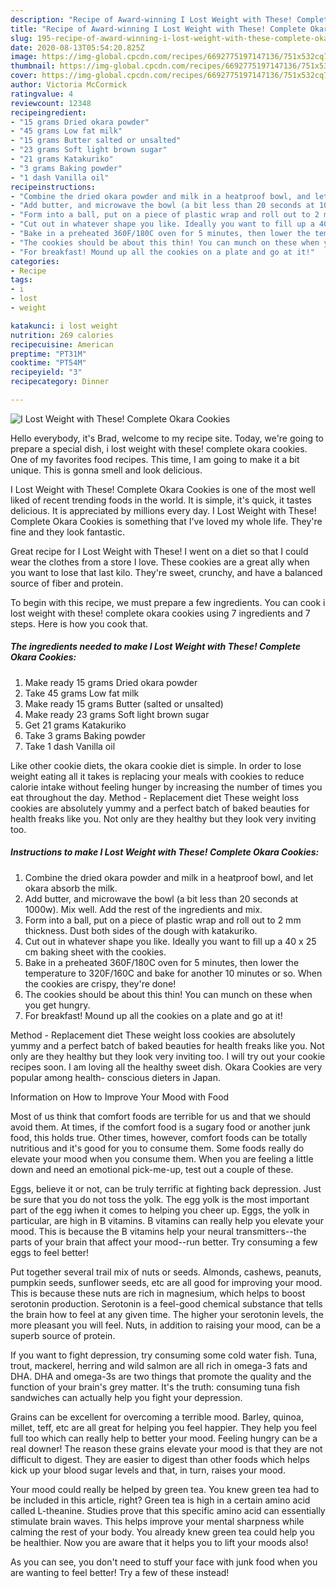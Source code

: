 ```yaml
---
description: "Recipe of Award-winning I Lost Weight with These! Complete Okara Cookies"
title: "Recipe of Award-winning I Lost Weight with These! Complete Okara Cookies"
slug: 195-recipe-of-award-winning-i-lost-weight-with-these-complete-okara-cookies
date: 2020-08-13T05:54:20.825Z
image: https://img-global.cpcdn.com/recipes/6692775197147136/751x532cq70/i-lost-weight-with-these-complete-okara-cookies-recipe-main-photo.jpg
thumbnail: https://img-global.cpcdn.com/recipes/6692775197147136/751x532cq70/i-lost-weight-with-these-complete-okara-cookies-recipe-main-photo.jpg
cover: https://img-global.cpcdn.com/recipes/6692775197147136/751x532cq70/i-lost-weight-with-these-complete-okara-cookies-recipe-main-photo.jpg
author: Victoria McCormick
ratingvalue: 4
reviewcount: 12348
recipeingredient:
- "15 grams Dried okara powder"
- "45 grams Low fat milk"
- "15 grams Butter salted or unsalted"
- "23 grams Soft light brown sugar"
- "21 grams Katakuriko"
- "3 grams Baking powder"
- "1 dash Vanilla oil"
recipeinstructions:
- "Combine the dried okara powder and milk in a heatproof bowl, and let okara absorb the milk."
- "Add butter, and microwave the bowl (a bit less than 20 seconds at 1000w). Mix well. Add the rest of the ingredients and mix."
- "Form into a ball, put on a piece of plastic wrap and roll out to 2 mm thickness. Dust both sides of the dough with katakuriko."
- "Cut out in whatever shape you like. Ideally you want to fill up a 40 x 25 cm baking sheet with the cookies."
- "Bake in a preheated 360F/180C oven for 5 minutes, then lower the temperature to 320F/160C and bake for another 10 minutes or so. When the cookies are crispy, they&#39;re done!"
- "The cookies should be about this thin! You can munch on these when you get hungry."
- "For breakfast! Mound up all the cookies on a plate and go at it!"
categories:
- Recipe
tags:
- i
- lost
- weight

katakunci: i lost weight 
nutrition: 269 calories
recipecuisine: American
preptime: "PT31M"
cooktime: "PT54M"
recipeyield: "3"
recipecategory: Dinner

---
```



![I Lost Weight with These! Complete Okara Cookies](https://img-global.cpcdn.com/recipes/6692775197147136/751x532cq70/i-lost-weight-with-these-complete-okara-cookies-recipe-main-photo.jpg)

Hello everybody, it's Brad, welcome to my recipe site. Today, we're going to prepare a special dish, i lost weight with these! complete okara cookies. One of my favorites food recipes. This time, I am going to make it a bit unique. This is gonna smell and look delicious.

I Lost Weight with These! Complete Okara Cookies is one of the most well liked of recent trending foods in the world. It is simple, it's quick, it tastes delicious. It is appreciated by millions every day. I Lost Weight with These! Complete Okara Cookies is something that I've loved my whole life. They're fine and they look fantastic.

Great recipe for I Lost Weight with These! I went on a diet so that I could wear the clothes from a store I love. These cookies are a great ally when you want to lose that last kilo. They&#39;re sweet, crunchy, and have a balanced source of fiber and protein.


To begin with this recipe, we must prepare a few ingredients. You can cook i lost weight with these! complete okara cookies using 7 ingredients and 7 steps. Here is how you cook that.

<!--inarticleads1-->

##### The ingredients needed to make I Lost Weight with These! Complete Okara Cookies:

1. Make ready 15 grams Dried okara powder
1. Take 45 grams Low fat milk
1. Make ready 15 grams Butter (salted or unsalted)
1. Make ready 23 grams Soft light brown sugar
1. Get 21 grams Katakuriko
1. Take 3 grams Baking powder
1. Take 1 dash Vanilla oil


Like other cookie diets, the okara cookie diet is simple. In order to lose weight eating all it takes is replacing your meals with cookies to reduce calorie intake without feeling hunger by increasing the number of times you eat throughout the day. Method - Replacement diet These weight loss cookies are absolutely yummy and a perfect batch of baked beauties for health freaks like you. Not only are they healthy but they look very inviting too. 

<!--inarticleads2-->

##### Instructions to make I Lost Weight with These! Complete Okara Cookies:

1. Combine the dried okara powder and milk in a heatproof bowl, and let okara absorb the milk.
1. Add butter, and microwave the bowl (a bit less than 20 seconds at 1000w). Mix well. Add the rest of the ingredients and mix.
1. Form into a ball, put on a piece of plastic wrap and roll out to 2 mm thickness. Dust both sides of the dough with katakuriko.
1. Cut out in whatever shape you like. Ideally you want to fill up a 40 x 25 cm baking sheet with the cookies.
1. Bake in a preheated 360F/180C oven for 5 minutes, then lower the temperature to 320F/160C and bake for another 10 minutes or so. When the cookies are crispy, they&#39;re done!
1. The cookies should be about this thin! You can munch on these when you get hungry.
1. For breakfast! Mound up all the cookies on a plate and go at it!


Method - Replacement diet These weight loss cookies are absolutely yummy and a perfect batch of baked beauties for health freaks like you. Not only are they healthy but they look very inviting too. I will try out your cookie recipes soon. I am loving all the healthy sweet dish. Okara Cookies are very popular among health- conscious dieters in Japan. 

Information on How to Improve Your Mood with Food


Most of us think that comfort foods are terrible for us and that we should avoid them. At times, if the comfort food is a sugary food or another junk food, this holds true. Other times, however, comfort foods can be totally nutritious and it's good for you to consume them. Some foods really do elevate your mood when you consume them. When you are feeling a little down and need an emotional pick-me-up, test out a couple of these.

Eggs, believe it or not, can be truly terrific at fighting back depression. Just be sure that you do not toss the yolk. The egg yolk is the most important part of the egg iwhen it comes to helping you cheer up. Eggs, the yolk in particular, are high in B vitamins. B vitamins can really help you elevate your mood. This is because the B vitamins help your neural transmitters--the parts of your brain that affect your mood--run better. Try consuming a few eggs to feel better!

Put together several trail mix of nuts or seeds. Almonds, cashews, peanuts, pumpkin seeds, sunflower seeds, etc are all good for improving your mood. This is because these nuts are rich in magnesium, which helps to boost serotonin production. Serotonin is a feel-good chemical substance that tells the brain how to feel at any given time. The higher your serotonin levels, the more pleasant you will feel. Nuts, in addition to raising your mood, can be a superb source of protein.

If you want to fight depression, try consuming some cold water fish. Tuna, trout, mackerel, herring and wild salmon are all rich in omega-3 fats and DHA. DHA and omega-3s are two things that promote the quality and the function of your brain's grey matter. It's the truth: consuming tuna fish sandwiches can actually help you fight your depression. 

Grains can be excellent for overcoming a terrible mood. Barley, quinoa, millet, teff, etc are all great for helping you feel happier. They help you feel full too which can really help to better your mood. Feeling hungry can be a real downer! The reason these grains elevate your mood is that they are not difficult to digest. They are easier to digest than other foods which helps kick up your blood sugar levels and that, in turn, raises your mood.

Your mood could really be helped by green tea. You knew green tea had to be included in this article, right? Green tea is high in a certain amino acid called L-theanine. Studies prove that this specific amino acid can essentially stimulate brain waves. This helps improve your mental sharpness while calming the rest of your body. You already knew green tea could help you be healthier. Now you are aware that it helps you to lift your moods also!

As you can see, you don't need to stuff your face with junk food when you are wanting to feel better! Try a few of these instead!

